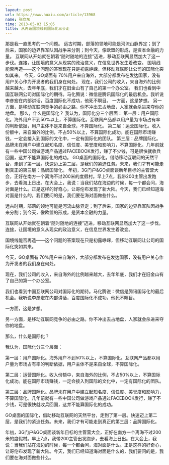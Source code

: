 ```yaml
---
layout: post
url: https://www.huxiu.com/article/13968
name: 张向东
time: 2013-05-03 15:05
title: 从再造国境线到国际化三步走
---
```

那是我一直思考的一个问题。 远古时期，部落的领地可能是河流山脉界定；到了后来，国家的边界靠军队因战争来分割；到今天，像欧盟的形成，是资本金融的力量。 互联网从开始就在朝着“随时随地的连接”迈进，移动互联网显然加大了这一步伐。连接，让国境的意义从现实的政治意义，在信息世界发生着改变。 国境线能否再造——这个问题的答案现在只是初露峥嵘，但移动互联网让公司的国际化突如其来。 今天，GO桌面有 70%用户来自海外，大部分都发布在发达国家，没有用户关心作为开发者的我们身在何处。 现在，我们公司的收入，来自海外的比例越来越大，去年年底，我们才在旧金山有了自己的第一个办公室。 我们也看到中国互联网公司对国际化的期待。马化腾说：微信是腾讯国际化的最后机会。我听说李彦宏在内部讲话，百度国际化不成功，他死不瞑目。 一方面，这是梦想。 另一方面，是移动互联网竞争的必由之路。你不冲出去占地盘，人家就会杀进来夺你的地盘。 那么，什么是国际化？ 我认为，国际化分三个层面： 第一层：用户国际化。海外用户不到50%以上，不算国际化。互联网产品都以用户量为市场占有率的判断依据，用户主体不是来自全球，不算国际化。 第二层：运营国际化。收入份额中，来自海外的比例，不占50%以上，不算国际化成功。能在国际市场赚钱，一定会接入到国际的文化中，一定有国际化的团队。 第三层：品牌国际化。品牌未在用户中建立起知名度、信任度、美誉度和影响力，不算国际化。几年前就有一些中国公司做游戏产品通过FACEBOOK发行，赚了不少钱，可是很快就收兵回国，这并不能算国际化的成功。 GO桌面的国际化，借助移动互联网的天然平台，走到了第一层。快速迈上第二层，是我们的紧迫任务。未来，我们才有可能走到真正的第三层：品牌国际化。 年初，3G门户&GO桌面谈新年目标的主管营大会，正好在南方一个离海不过200米的度假村。早上7点，我带200主管出发跑步，去看海上日出。在大会上，我说：当我们站在海边的时候，每一个都会问，海对面是什么。正是这样的好奇心，让哥伦布发现了新大陆。今天，我们已经知道海对面是什么的，我们要问的是，我们要在海对面做些什么。

远古时期，部落的领地可能是河流山脉界定；到了后来，国家的边界靠军队因战争来分割；到今天，像欧盟的形成，是资本金融的力量。

互联网从开始就在朝着“随时随地的连接”迈进，移动互联网显然加大了这一步伐。连接，让国境的意义从现实的政治意义，在信息世界发生着改变。

国境线能否再造——这个问题的答案现在只是初露峥嵘，但移动互联网让公司的国际化突如其来。

今天，GO桌面有 70%用户来自海外，大部分都发布在发达国家，没有用户关心作为开发者的我们身在何处。

现在，我们公司的收入，来自海外的比例越来越大，去年年底，我们才在旧金山有了自己的第一个办公室。

我们也看到中国互联网公司对国际化的期待。马化腾说：微信是腾讯国际化的最后机会。我听说李彦宏在内部讲话，百度国际化不成功，他死不瞑目。

一方面，这是梦想。

另一方面，是移动互联网竞争的必由之路。你不冲出去占地盘，人家就会杀进来夺你的地盘。

那么，什么是国际化？

我认为，国际化分三个层面：

第一层：用户国际化。海外用户不到50%以上，不算国际化。互联网产品都以用户量为市场占有率的判断依据，用户主体不是来自全球，不算国际化。

第二层：运营国际化。收入份额中，来自海外的比例，不占50%以上，不算国际化成功。能在国际市场赚钱，一定会接入到国际的文化中，一定有国际化的团队。

第三层：品牌国际化。品牌未在用户中建立起知名度、信任度、美誉度和影响力，不算国际化。几年前就有一些中国公司做游戏产品通过FACEBOOK发行，赚了不少钱，可是很快就收兵回国，这并不能算国际化的成功。

GO桌面的国际化，借助移动互联网的天然平台，走到了第一层。快速迈上第二层，是我们的紧迫任务。未来，我们才有可能走到真正的第三层：品牌国际化。

年初，3G门户&GO桌面谈新年目标的主管营大会，正好在南方一个离海不过200米的度假村。早上7点，我带200主管出发跑步，去看海上日出。在大会上，我说：当我们站在海边的时候，每一个都会问，海对面是什么。正是这样的好奇心，让哥伦布发现了新大陆。今天，我们已经知道海对面是什么的，我们要问的是，我们要在海对面做些什么。

